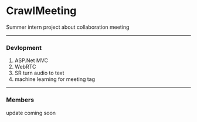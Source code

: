 # CrawlMeeting

Summer intern project about collaboration meeting

---

### Devlopment

1. ASP.Net MVC
2. WebRTC
3. SR turn audio to text 
4. machine learning for meeting tag

---

### Members

update coming soon
